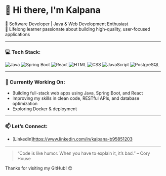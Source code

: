 # 👋 Hi there, I'm Kalpana

🚀 Software Developer | Java & Web Development Enthusiast  
🌱 Lifelong learner passionate about building high-quality, user-focused applications

---

### 💻 Tech Stack:
![Java](https://img.shields.io/badge/Java-%23ED8B00.svg?style=for-the-badge&logo=java&logoColor=white)
![Spring Boot](https://img.shields.io/badge/Spring_Boot-6DB33F?style=for-the-badge&logo=spring-boot&logoColor=white)
![React](https://img.shields.io/badge/React-20232A?style=for-the-badge&logo=react&logoColor=61DAFB)
![HTML](https://img.shields.io/badge/HTML5-E34F26?style=for-the-badge&logo=html5&logoColor=white)
![CSS](https://img.shields.io/badge/CSS3-1572B6?style=for-the-badge&logo=css3&logoColor=white)
![JavaScript](https://img.shields.io/badge/JavaScript-F7DF1E?style=for-the-badge&logo=javascript&logoColor=black)
![PostgreSQL](https://img.shields.io/badge/PostgreSQL-316192?style=for-the-badge&logo=postgresql&logoColor=white)

---

### 📌 Currently Working On:
- Building full-stack web apps using Java, Spring Boot, and React
- Improving my skills in clean code, RESTful APIs, and database optimization
- Exploring Docker & deployment

---

### 📫 Let’s Connect:
- [LinkedIn]https://www.linkedin.com/in/kalpana-b95851203  
---

> “Code is like humor. When you have to explain it, it’s bad.” – Cory House

Thanks for visiting my GitHub! 😊
